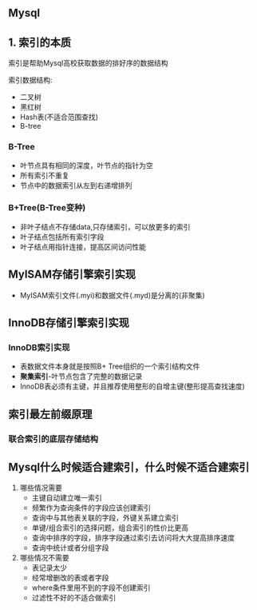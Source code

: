 <!--
 * @Author: your name
 * @Date: 2020-06-08 16:46:15
 * @LastEditTime: 2020-06-08 16:54:17
 * @LastEditors: Please set LastEditors
 * @Description: In User Settings Edit
 * @FilePath: \GitHubnotebook\面试题笔记\Mysql.md
--> 

## Mysql

## 1. 索引的本质

索引是帮助Mysql高校获取数据的排好序的数据结构

索引数据结构:

- 二叉树
- 黑红树
- Hash表(不适合范围查找)
- B-tree

### B-Tree

- 叶节点具有相同的深度，叶节点的指针为空
- 所有索引不重复
- 节点中的数据索引从左到右递增排列

### B+Tree(B-Tree变种)

- 非叶子结点不存储data,只存储索引，可以放更多的索引
- 叶子结点包括所有索引字段
- 叶子结点用指针连接，提高区间访问性能

## MyISAM存储引擎索引实现

- MyISAM索引文件(.myi)和数据文件(.myd)是分离的(非聚集)

## InnoDB存储引擎索引实现

### InnoDB索引实现

- 表数据文件本身就是按照B+ Tree组织的一个索引结构文件
- **聚集索引**-叶节点包含了完整的数据记录
- InnoDB表必须有主键，并且推荐使用整形的自增主键(整形提高查找速度)

## 索引最左前缀原理

### 联合索引的底层存储结构

## Mysql什么时候适合建索引，什么时候不适合建索引

1. 哪些情况需要
   - 主键自动建立唯一索引
   - 频繁作为查询条件的字段应该创建索引
   - 查询中与其他表关联的字段，外键关系建立索引
   - 单键/组合索引的选择问题，组合索引的性价比更高
   - 查询中排序的字段，排序字段通过索引去访问将大大提高排序速度
   - 查询中统计或者分组字段
2. 哪些情况不需要
   - 表记录太少
   - 经常增删改的表或者字段
   - where条件里用不到的字段不创建索引
   - 过滤性不好的不适合做索引 
